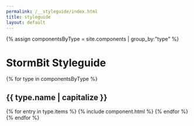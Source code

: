 ```yaml
---
permalink: /__styleguide/index.html
title: styleguide
layout: default
---
```


<style>
    /* Primatives for the page until it can be styled properly. */
    .component {
        max-width: 1024px;
        padding: 10px;
        margin-bottom: 5px;
    }

    /* Help discern between the page and contained components. */
    .component__rendered {
        border: 1px solid red;
    }

    /* Dirty Hack until we can redo main navigation. */
    /* Withohut this, it will attempt to take over the main nav. */
    .component .navbar-fixed-top {
        position: relative;
        z-index: 1;
    }
</style>

{% assign componentsByType = site.components | group_by:"type" %}
<div id="main" class="wrap" role="main">
    <h1>StormBit Styleguide</h1>
    {% for type in componentsByType %}
    <h2 id="guide-{{ type.name }}" class="cf">{{ type.name | capitalize }}</h2>
    {% for entry in type.items %}
    {% include component.html %}
    {% endfor %}
    {% endfor %}
</div>